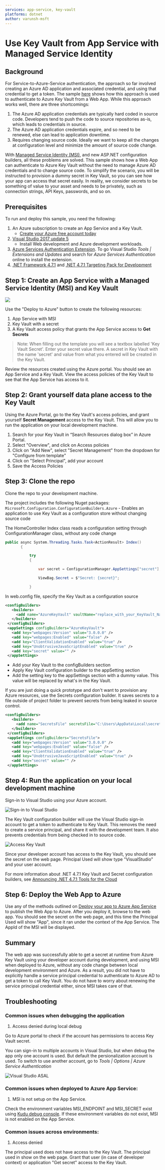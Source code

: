 ```yaml
---
services: app-service, key-vault
platforms: dotnet
author: varunsh-msft
---
```


# Use Key Vault from App Service with Managed Service Identity

## Background
For Service-to-Azure-Service authentication, the approach so far involved creating an Azure AD application and associated credential, and using that credential to get a token. The sample [here](https://docs.microsoft.com/en-us/azure/key-vault/key-vault-use-from-web-application) shows how this approach is used to authenticate to Azure Key Vault from a Web App. While this approach works well, there are three shortcomings:
1. The Azure AD application credentials are typically hard coded in source code. Developers tend to push the code to source repositories as-is, which leads to credentials in source.
2. The Azure AD application credentials expire, and so need to be renewed, else can lead to application downtime.
3. Requires changing source code. Ideally we want to keep all the changes at configuration level and minimize the amount of source code change.

With [Managed Service Identity (MSI)](https://docs.microsoft.com/en-us/azure/app-service/app-service-managed-service-identity), and new ASP.NET configuration builders, all these problems are solved. This sample shows how a Web App can authenticate to Azure Key Vault without the need to manage Azure AD credentials and to change source code. To simplify the scenario, you will be instructed to provision a dummy secret in Key Vault, so you can see how your app can access that secret easily. In reality, we consider secrets to be something of value to your asset and needs to be privately, such as connection strings, API Keys, passwords, and so on.

## Prerequisites
To run and deploy this sample, you need the following:
1. An Azure subscription to create an App Service and a Key Vault.
    * [Create your Azure free account today](https://azure.microsoft.com/en-us/free/)
2. [Visual Studio 2017 update 5](https://www.visualstudio.com/vs/preview/)
    * Install Web development and Azure development workloads.    
3. [Azure Services Authentication Extension](https://go.microsoft.com/fwlink/?linkid=862354). To go Visual Studio *Tools | Extensions and Updates* and search for *Azure Services Authentication* online to install the extension.
4. [.NET Framework 4.7.1](https://www.microsoft.com/en-us/download/details.aspx?id=56115) and [.NET 4.7.1 Targeting Pack for Development](https://www.microsoft.com/en-us/download/confirmation.aspx?id=56119)

## Step 1: Create an App Service with a Managed Service Identity (MSI) and Key Vault
<a href="https://portal.azure.com/#create/Microsoft.Template/uri/https%3A%2F%2Fraw.githubusercontent.com%2FAzure-Samples%2Fapp-service-msi-keyvault-dotnet%2Fmaster%2Fazuredeploy.json" target="_blank">
    <img src="http://azuredeploy.net/deploybutton.png"/>
</a>

Use the "Deploy to Azure" button to create the following resources:
1. App Service with MSI
2. Key Vault with a secret
3. A Key Vault access policy that grants the App Service access to **Get Secrets**

>Note: When filling out the template you will see a textbox labelled 'Key Vault Secret'. Enter your secret value there. A secret in Key Vault with the name 'secret' and value from what you entered will be created in the Key Vault.

Review the resources created using the Azure portal. You should see an App Service and a Key Vault. View the access policies of the Key Vault to see that the App Service has access to it.

## Step 2: Grant yourself data plane access to the Key Vault
Using the Azure Portal, go to the Key Vault's access policies, and grant yourself **Secret Management** access to the Key Vault. This will allow you to run the application on your local development machine.

1.	Search for your Key Vault in “Search Resources dialog box” in Azure Portal.
2.	Select "Overview", and click on Access policies
3.	Click on "Add New", select "Secret Management" from the dropdown for "Configure from template"
4.	Click on "Select Principal", add your account
5.	Save the Access Policies

## Step 3: Clone the repo
Clone the repo to your development machine.

The project includes the following Nuget packages:
```Microsoft.Configuration.ConfigurationBuilders.Azure``` - Enables an application to use Key Vault as a configuration store without changing source code

The HomeController Index class reads a configuration setting through ConfigurationManager class, without any code change

```csharp    
public async System.Threading.Tasks.Task<ActionResult> Index()
       {

           try
           {

               var secret = ConfigurationManager.AppSettings["secret"];

               ViewBag.Secret = $"Secret: {secret}";

           }
```

In web.config file, specify the Key Vault as a configuration source
```xml
<configBuilders>
   <builders>
     <add name="AzureKeyVault" vaultName="replace_with_your_KeyVault_Name" type="Microsoft.Configuration.ConfigurationBuilders.AzureKeyVaultConfigBuilder, Microsoft.Configuration.ConfigurationBuilders.Azure, Version=1.0.0.0, Culture=neutral" />
   </builders>
 </configBuilders>
 <appSettings configBuilders="AzureKeyVault">
   <add key="webpages:Version" value="3.0.0.0" />
   <add key="webpages:Enabled" value="false" />
   <add key="ClientValidationEnabled" value="true" />
   <add key="UnobtrusiveJavaScriptEnabled" value="true" />
   <add key="secret" value="" />
 </appSettings>
```
* Add your Key Vault to the configBuilders section
* Apply Key Vault configuration builder to the appSetting section
* Add the setting key to the appSettings section with a dummy value. This value will be replaced by what's in the Key Vault.

If you are just doing a quick prototype and don't want to provision any Azure resources, use the Secrets configuration builder. It saves secrets to a file outside of project folder to prevent secrets from being leaked in source control.

```xml
<configBuilders>
   <builders>
     <add name="SecretsFile" secretsFile="C:\Users\AppData\Local\secret.xml" type="Microsoft.Configuration.ConfigurationBuilders.UserSecretsConfigBuilder, Microsoft.Configuration.ConfigurationBuilders, Version=1.0.0.0, Culture=neutral" />
   </builders>
 </configBuilders>
 <appSettings configBuilders="SecretsFile">
   <add key="webpages:Version" value="3.0.0.0" />
   <add key="webpages:Enabled" value="false" />
   <add key="ClientValidationEnabled" value="true" />
   <add key="UnobtrusiveJavaScriptEnabled" value="true" />
   <add key="secret" value="" />
 </appSettings>
```


## Step 4: Run the application on your local development machine
Sign-in to Visual Studio using your Azure account.

![Sign-in to Visual Studio](./media/sign-in-visualstudio.png)

The Key Vault configuration builder will use the Visual Studio sign-in account to get a token to authenticate to Key Vault. This removes the need to create a service principal, and share it with the development team. It also prevents credentials from being checked in to source code.  

![Access Key Vault](./media/access-keyvault-visualstudio.png)

Since your developer account has access to the Key Vault, you should see the secret on the web page. Principal Used will show type "VisualStudio" and your user account.

For more information about .NET 4.7.1 Key Vault and Secret configuration builders, see [Announcing .NET 4.7.1 Tools for the Cloud](https://blogs.msdn.microsoft.com/webdev/2017/11/17/announcing-net-4-7-1-tools-for-the-cloud/)

## Step 6: Deploy the Web App to Azure
Use any of the methods outlined on [Deploy your app to Azure App Service](https://docs.microsoft.com/en-us/azure/app-service-web/web-sites-deploy) to publish the Web App to Azure.
After you deploy it, browse to the web app. You should see the secret on the web page, and this time the Principal Used will show "App", since it ran under the context of the App Service.
The AppId of the MSI will be displayed.

## Summary
The web app was successfully able to get a secret at runtime from Azure Key Vault using your developer account during development, and using MSI when deployed to Azure, without any code change between local development environment and Azure.
As a result, you did not have to explicitly handle a service principal credential to authenticate to Azure AD to get a token to call Key Vault. You do not have to worry about renewing the service principal credential either, since MSI takes care of that.  


## Troubleshooting

### Common issues when debugging the application

1. Access denied during local debug

Go to Azure portal to check if the account has permissions to access Key Vault secret.

You can sign-in to multiple accounts in Visual Studio, but when debug the app only one account is used. But default the persionalization account is used. To switch to use another account, go to *Tools | Options | Azure Service Authentication*

![Visual Studio ASAL](./media/ASAL-visualstudio.png)


### Common issues when deployed to Azure App Service:

1. MSI is not setup on the App Service.

Check the environment variables MSI_ENDPOINT and MSI_SECRET exist using [Kudu debug console](https://azure.microsoft.com/en-us/resources/videos/super-secret-kudu-debug-console-for-azure-web-sites/). If these environment variables do not exist, MSI is not enabled on the App Service.

### Common issues across environments:

1. Access denied

The principal used does not have access to the Key Vault. The principal used in show on the web page. Grant that user (in case of developer context) or application "Get secret" access to the Key Vault.
